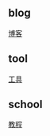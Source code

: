 ## blog
<a href="https://github.com/devghb/collect/tree/master/blog">博客</a>
## tool
<a href="https://github.com/devghb/collect/tree/master/tool">工具</a>
## school
<a href="https://github.com/devghb/collect/tree/master/school">教程</a>
